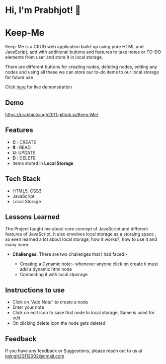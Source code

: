 
# Hi, I'm Prabhjot! 👋

  
# Keep-Me

Keep-Me is a CRUD web application build-up using pure HTML and JavaScript, add with additional buttons and features to take notes or TO-DO elements from user and store it in local storage.

There are different buttons for creating nodes, deleting nodes, editing any nodes
and using all these we can store our to-do items to our local storage for future use 

Click [here](https://prabhjotsingh2011.github.io/Keep-Me/) for live demonstration

## Demo
https://prabhjotsingh2011.github.io/Keep-Me/

## Features


- **C** : CREATE
- **R** : READ       
- **U**: UPDATE
- **D** : DELETE
-   Items stored in **Local Storage**

  
## Tech Stack

- HTML5, CSS3
- JavaScript
- Local Storage

  
## Lessons Learned

 The Project taught me about core concept of JavaScript 
   and different features of JavaScript. It also envolves local storage as a storaing space 
, so even learned a lot about local storage, how it works?, how to use it and many more.

 -  **Challenges**: There are two challenges that I had faced:- 
        
     - Creating a Dynamic note:- whenever anyone click on create it must add a dynamic html node
     - Connecting it with local stporage 



## Instructions to use

- Click on "Add Note" to create a node
- Enter your note
- Click on edit icon to save that node to local storage, Same is used for edit 
- On clicking delete icon the node gets deleted

## Feedback

If you have any feedback or Suggestions,
 please reach out to us at psingh20112002@gmail.com

  

